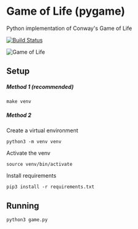 # Game of Life (pygame)

Python implementation of Conway's Game of Life

[![Build Status](https://app.travis-ci.com/selftaught/GameOfLife.svg?token=Tx7EAKup6EXJbMTwywxS&branch=main)](https://app.travis-ci.com/selftaught/GameOfLife)

![Game of Life](https://i.imgur.com/YNgjamI.gif)

## Setup

##### Method 1 (recommended)

`make venv`

##### Method 2
Create a virtual environment

`python3 -m venv venv`

Activate the venv

`source venv/bin/activate`

Install requirements

`pip3 install -r requirements.txt`

## Running

`python3 game.py`